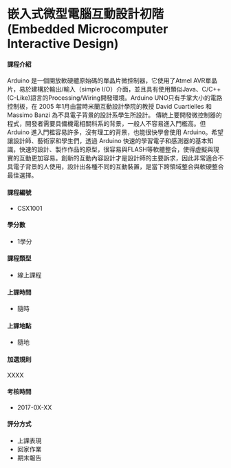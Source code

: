 # 嵌入式微型電腦互動設計初階 (Embedded Microcomputer Interactive Design)

#### 課程介紹

Arduino 是一個開放軟硬體原始碼的單晶片微控制器，它使用了Atmel AVR單晶片，易於建構於輸出/輸入（simple I/O）介面，並且具有使用類似Java、C/C++(C-Like)語言的Processing/Wiring開發環境。Arduino UNO只有手掌大小的電路控制板，在 2005 年1月由當時米蘭互動設計學院的教授 David Cuartielles 和 Massimo Banzi 為不具電子背景的設計系學生所設計。 
傳統上要開發微控制器的程式，開發者需要具備機電相關科系的背景，一般人不容易進入門檻高。但 Arduino 進入門檻容易許多，沒有理工的背景，也能很快學會使用 Arduino。希望讓設計師、藝術家和學生們，透過 Arduino 快速的學習電子和感測器的基本知識，快速的設計、製作作品的原型，很容易與FLASH等軟體整合，使得虛擬與現實的互動更加容易。創新的互動內容設計才是設計師的主要訴求，因此非常適合不具電子背景的人使用，設計出各種不同的互動裝置，是當下跨領域整合與軟硬整合最佳選擇。 
  
#### 課程編號

* CSX1001

#### 學分數

* 1學分

#### 課程類型

* 線上課程

#### 上課時間

* 隨時

#### 上課地點

* 隨地

#### 加選規則

XXXX

#### 考核時間

* 2017-0X-XX

#### 評分方式

* 上課表現
* 回家作業
* 期末報告